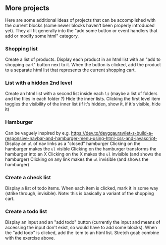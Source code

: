 ## More projects 

Here are some additional ideas of projects that can be accomplished with the current blocks (some newer blocks haven't been properly introduced yet). They all fit generally into the "add some button or event handlers that add or modify some html" category.

### Shopping list

Create a list of products.
Display each product in an html list with an "add to shopping cart" button next to it.
When the button is clicked, add the product to a separate html list that represents the current shopping cart.

### List with a hidden 2nd level

Create an html list with a second list inside each `li` (maybe a list of folders and the files in each folder ?)
Hide the inner lists.
Clicking the first level item toggles the visibility of the inner list (if it's hidden, show it, if it's visible, hide it)

### Hamburger

Can be vaguely inspired by e.g. https://dev.to/devggaurav/let-s-build-a-responsive-navbar-and-hamburger-menu-using-html-css-and-javascript-
Display an `ul` of nav links as a "closed" hamburger
Clicking on the hamburger makes the `ul` visible
Clicking on the hamburger transforms the hamburger into an X
Clicking on the X makes the `ul` invisible (and shows the hamburger)
Clicking on any link makes the `ul` invisible (and shows the hamburger)

### Create a check list

Display a list of todo items.
When each item is clicked, mark it in some way (strike through, invisible).
Note: this is basically a variant of the shopping cart.

### Create a todo list

Display an input and an "add todo" button (currently the input and means of accessing the input don't exist, so would have to add some blocks).
When the "add todo" is clicked, add the item to an html list.
Stretch goal: combine with the exercise above.